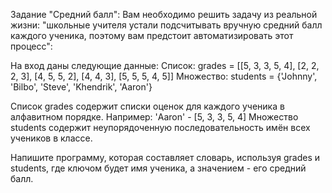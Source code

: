 Задание "Средний балл": Вам необходимо решить задачу из реальной жизни:
"школьные учителя устали подсчитывать вручную средний балл каждого ученика, поэтому 
вам предстоит автоматизировать этот процесс":

На вход даны следующие данные: Список: grades = [[5, 3, 3, 5, 4], [2, 2, 2, 3], [4, 5, 5, 2], [4, 4, 3], [5, 5, 5, 4, 5]]
Множество: students = {'Johnny', 'Bilbo', 'Steve', 'Khendrik', 'Aaron'}

Список grades содержит списки оценок для каждого ученика в алфавитном порядке. Например:
'Aaron' - [5, 3, 3, 5, 4] Множество students содержит неупорядоченную последовательность имён всех учеников в классе.

Напишите программу, которая составляет словарь, используя grades и students, 
где ключом будет имя ученика, а значением - его средний балл.